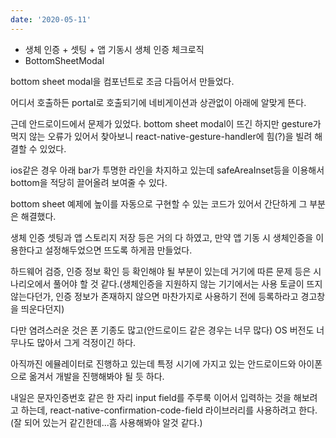 ```yaml
---
date: '2020-05-11'
---
```


- 생체 인증 + 셋팅 + 앱 기동시 생체 인증 체크로직
- BottomSheetModal

bottom sheet modal을 컴포넌트로 조금 다듬어서 만들었다.

어디서 호출하든 portal로 호출되기에 네비게이션과 상관없이 아래에 알맞게 뜬다.

근데 안드로이드에서 문제가 있었다. bottom sheet modal이 뜨긴 하지만 gesture가 먹지 않는 오류가 있어서 찾아보니 react-native-gesture-handler에 힘(?)을 빌려 해결할 수 있었다.

ios같은 경우 아래 bar가 투명한 라인을 차지하고 있는데 safeAreaInset등을 이용해서 bottom을 적당히 끌어올려 보여줄 수 있다.

bottom sheet 예제에 높이를 자동으로 구현할 수 있는 코드가 있어서 간단하게 그 부분은 해결했다.

생체 인증 셋팅과 앱 스토리지 저장 등은 거의 다 하였고, 만약 앱 기동 시 생체인증을 이용한다고 설정해두었으면 뜨도록 하게끔 만들었다.

하드웨어 검증, 인증 정보 확인 등 확인해야 될 부분이 있는데 거기에 따른 문제 등은 시나리오에서 풀어야 할 것 같다.(생체인증을 지원하지 않는 기기에서는 사용 토글이 뜨지 않는다던가, 인증 정보가 존재하지 않으면 마찬가지로 사용하기 전에 등록하라고 경고창을 띄운다던지)

다만 염려스러운 것은 폰 기종도 많고(안드로이드 같은 경우는 너무 많다) OS 버전도 너무나도 많아서 그게 걱정이긴 하다.

아직까진 에뮬레이터로 진행하고 있는데 특정 시기에 가지고 있는 안드로이드와 아이폰으로 옮겨서 개발을 진행해봐야 될 듯 하다.

내일은 문자인증번호 같은 한 자리 input field를 주루룩 이어서 입력하는 것을 해보려고 하는데, react-native-confirmation-code-field 라이브러리를 사용하려고 한다.(잘 되어 있는거 같긴한데...흠 사용해봐야 알것 같다.)
